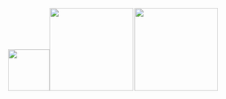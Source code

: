<div align="center"><img height=85px src="https://readme-typing-svg.herokuapp.com?center=true&vCenter=true&lines=Is+your+plan+txt+or+exe%3F"><img height=170px src="https://github-readme-stats.vercel.app/api?username=Tuffy163"> <img height=170px src="https://github-readme-stats.vercel.app/api/top-langs/?username=Tuffy163&layout=compact&langs_count=8"></div>
